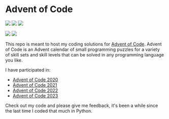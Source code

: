 # Advent of Code

![](https://img.shields.io/badge/Stars%202020%20⭐-50-yellow)
![](https://img.shields.io/badge/Stars%202021%20⭐-50-yellow)
![](https://img.shields.io/badge/Stars%202022%20⭐-0-yellow)

![](https://img.shields.io/badge/2022%20day%20📅-25-blue)
![](https://img.shields.io/badge/2022%20days%20completed-25-red)


This repo is meant to host my coding solutions for [Advent of Code](https://adventofcode.com/). Advent of Code is an Advent calendar of small programming puzzles for a variety of skill sets and skill levels that can be solved in any programming language you like.

I have participated in:
* [Advent of Code 2020](https://adventofcode.com/2020/)
* [Advent of Code 2021](https://adventofcode.com/2021/)
* [Advent of Code 2022](https://adventofcode.com/2022/)
* [Advent of Code 2023](https://adventofcode.com/2023/)

Check out my code and please give me feedback, it's been a while since the last time I coded that much in Python.
